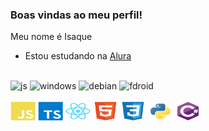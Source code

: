 ### Boas vindas ao meu perfil!

Meu nome é Isaque

- Estou estudando na [Alura](https://www.alura.com.br)

<div style="display: inline_block"><br>
  <img allign="center" alt="js" height="30" width="40" src="https://img.shields.io/badge/JavaScript-323330?style=for-the-badge&logo=javascript&logoColor=F7DF1E">
  <img allign="center" alt="windows" height="30" width="40" src="https://img.shields.io/badge/Windows-0078D6?style=for-the-badge&logo=windows&logoColor=white">
  <img allign="center" alt="debian" height="30" width="40" src="https://img.shields.io/badge/Debian-A81D33?style=for-the-badge&logo=debian&logoColor=white">
  <img allign="center" alt="fdroid" height="30" width="40" src="https://img.shields.io/badge/F%20Droid-1976D2?style=for-the-badge&logo=f-droid&logoColor=white">
</div>

<div style="display: inline_block"><br>
  <img align="center" alt="Rafa-Js" height="30" width="40" src="https://raw.githubusercontent.com/devicons/devicon/master/icons/javascript/javascript-plain.svg">
  <img align="center" alt="Rafa-Ts" height="30" width="40" src="https://raw.githubusercontent.com/devicons/devicon/master/icons/typescript/typescript-plain.svg">
  <img align="center" alt="Rafa-React" height="30" width="40" src="https://raw.githubusercontent.com/devicons/devicon/master/icons/react/react-original.svg">
  <img align="center" alt="Rafa-HTML" height="30" width="40" src="https://raw.githubusercontent.com/devicons/devicon/master/icons/html5/html5-original.svg">
  <img align="center" alt="Rafa-CSS" height="30" width="40" src="https://raw.githubusercontent.com/devicons/devicon/master/icons/css3/css3-original.svg">
  <img align="center" alt="Rafa-Python" height="30" width="40" src="https://raw.githubusercontent.com/devicons/devicon/master/icons/python/python-original.svg">
  <img align="center" alt="Rafa-Csharp" height="30" width="40" src="https://raw.githubusercontent.com/devicons/devicon/master/icons/csharp/csharp-original.svg">
</div>
